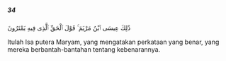 ##### 34

<span class="ayah">ذَٰلِكَ عِيسَى ٱبْنُ مَرْيَمَ ۚ قَوْلَ ٱلْحَقِّ ٱلَّذِى فِيهِ يَمْتَرُونَ</span>

<span class="ayah_translation">Itulah Isa putera Maryam, yang mengatakan perkataan yang benar, yang mereka berbantah-bantahan tentang kebenarannya.</span>
